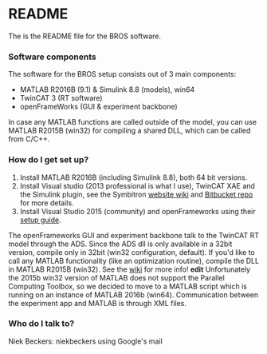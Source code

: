# README #

The is the README file for the BROS software.

### Software components ###

The software for the BROS setup consists out of 3 main components:

* MATLAB R2016B (9.1) & Simulink 8.8 (models), win64
* TwinCAT 3 (RT software)
* openFrameWorks (GUI & experiment backbone)

In case any MATLAB functions are called outside of the model, you can use MATLAB R2015B (win32) for compiling a shared DLL, which can be called from C/C++.

### How do I get set up? ###

1. Install MATLAB R2016B (including Simulink 8.8), both 64 bit versions.
2. Install Visual studio (2013 professional is what I use), TwinCAT XAE and the Simulink plugin, see the Symbitron [website wiki](https://www.symbitron.eu/wiki/index.php?title=Installing_TwinCAT) and [Bitbucket repo](https://bitbucket.org/ctw-bw/we1_experiments/wiki/Twincat%20Tips%20And%20Tricks) for more details.
3. Install Visual Studio 2015 (community) and openFrameworks using their [setup guide](http://openframeworks.cc/setup/vs/).

The openFrameworks GUI and experiment backbone talk to the TwinCAT RT model through the ADS. Since the ADS dll is only available in a 32bit version, compile only in 32bit (win32 configuration, default). If you'd like to call any MATLAB functionality (like an optimization routine), compile the DLL in MATLAB R2015B (win32). See the [wiki] for more info!
**edit** Unfortunately the 2015b win32 version of MATLAB does not support the Parallel Computing Toolbox, so we decided to move to a MATLAB script which is running on an instance of MATLAB 2016b (win64). Communication between the experiment app and MATLAB is through XML files.

### Who do I talk to? ###

Niek Beckers: niekbeckers using Google's mail

[wiki]: https://bitbucket.org/ctw-bw/bros_experiments/wiki/Home